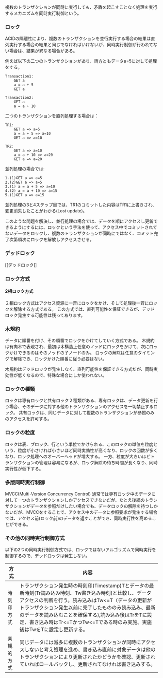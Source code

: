 複数のトランザクションが同時に実行しても、矛盾を起こすことなく処理を実行するメカニズムを同時実行制御という。
### ロック
ACIDの隔離性により、複数のトランザクションを並行実行する場合の結果は直列実行する場合の結果と同じでなければいけないが、同時実行制御が行われてない場合は、結果が異なる場合がある。

例えば以下の二つのトランザクションがあり、両方ともデータa=5に対して処理をする。
```
Transaction1:
	GET a
	a = a + 5
	GET a
```
```
Transaction2:
	GET a
	a = a + 10
```

二つのトランザクションを直列処理する場合は：
```
TR1:
	GET a => a=5
	a = a + 5 => a=10
	GET a => a=10
```
```
TR2:
	GET a => a=10
	a = a + 10 => a=20
	GET a => a=20
```
並列処理の場合では:
```
1.(1)GET a => a=5
2.(2)GET a => a=5
3.(1) a = a + 5 => a=10
4.(2) a = a + 10 => a=15
5.(1)GET a => a=15
```
並列処理の3と4ステップ目では、TR1のコミットした内容はTR1に上書きされ、変更消失したことがわかる(Lost update)。

このような問題を解決し、並行処理の場合では、データを順にアクセスし更新できるようにするには、ロックという手法を使って、アクセス中でコミットされてないデータをロックし、複数のトランザクションが同時にではなく、コミット完了次第順次にロックを解放しアクセスさせる。

### デッドロック
[[デッドロック]]

### ロック方式

#### 2相ロック方式
２相ロック方式はアクセス資源に一斉にロックをかけ、そして処理後一斉にロックを解除する方式である。
この方式では、直列可能性を保証できるが、デッドロック発生する可能性は残ってあります。

### 木規約
データに順番を付け、その順番でロックをかけてしていく方式である。
木規約は有向木で表現され、最初は木構造上任意のノッドにロックをかけて、次にロックかけできるのはそのノッドの子ノードのみ。
ロックの解除は任意のタイミングで解除でき、ロックかけた順番に従う必要はない。

木規約はデッドロックが発生しなく、直列可能性を保証できる方式だが、同時実効性が低くなるので、特殊な場合にしか使われない。

### ロックの種類
ロックは専有ロックと共有ロック２種類がある、専有ロックは、データ更新を行う場合、そのデータに対する他のトランザクションのアクセスを一切禁止するロック。
共有ロックは、同じデータに対して複数のトランザクションが参照のみのアクセスを許可する。

### ロックの粒度
ロックは表、ブロック、行という単位でかけられる、このロックの単位を粒度という、粒度が小さければ小さいほど同時実効性が高くなり、ロックの回数が多くなり、ロック処理へのオーバーヘッドが増大する。
一方、粒度が大きいほどトランザクションの管理は容易になるが、ロック解除の待ち時間が長くなり、同時実行性が低下する。

### 多版同時実行制御
MVCC(Multi-Version Concurrency Control)
通常では専有ロック中のデータに対して一つのトランザクションしかアクセスできないだが、たとえ後続のトランザクションがデータを参照だけしたい場合でも、データロックの解除を待つしかないだが、MVCCをすることで、アクセス中のデータに参照要求が発生する場合では、アクセス前(ロック前)のデータを返すことができ、同時実行性を高めることができる。

### その他の同時実行制御方式
以下の2つの同時実行制御方式では、ロックではないアルゴリズムで同時実行を制御するので、デッドロックは発生しない。

| 方式       | 内容                                                                                                                                                                                                                                                                                                                                                            |
| ---------- | --------------------------------------------------------------------------------------------------------------------------------------------------------------------------------------------------------------------------------------------------------------------------------------------------------------------------------------------------------------- |
| 時刻印方式 | トランザクション発生時の時刻印(Timestamp)Tとデータの最新時刻(Tr読み込み時刻、Tw書き込み時刻)と比較し、データアクセスの判断を行う。読み込みはTw<=T（データの更新がトランザクション発生以前に完了したもののみ読み込み、最新のデータを読み込むことを確保する),読み込み後はTrをTに設定、書き込み時はTr<=TかつTw<=Tである時のみ実施、実施後はTwをTに設定し更新する。 |
| 楽観的方式 | 同じデータには滅多に複数のトランザクションが同時にアクセスしないと考え処理を進め、書き込み直前に対象データは他のトランザクションにより更新されたかどうかを確認、更新されていればロールバックし、更新されてなければ書き込みする。                                                                                                                                |



